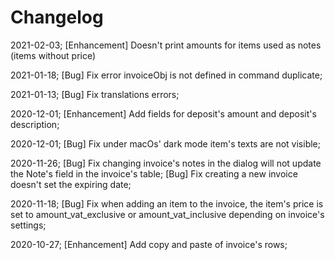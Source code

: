 # Changelog

2021-02-03; [Enhancement] Doesn't print amounts for items used as notes (items without price)

2021-01-18; [Bug] Fix error invoiceObj is not defined in command duplicate;

2021-01-13; [Bug] Fix translations errors;

2020-12-01; [Enhancement] Add fields for deposit's amount and deposit's description;

2020-12-01; [Bug] Fix under macOs' dark mode item's texts are not visible;

2020-11-26; [Bug] Fix changing invoice's notes in the dialog will not update the Note's field in the invoice's table;
            [Bug] Fix creating a new invoice doesn't set the expiring date;

2020-11-18; [Bug] Fix when adding an item to the invoice, the item's price is set to amount_vat_exclusive or
            amount_vat_inclusive depending on invoice's settings;

2020-10-27; [Enhancement] Add copy and paste of invoice's rows;
